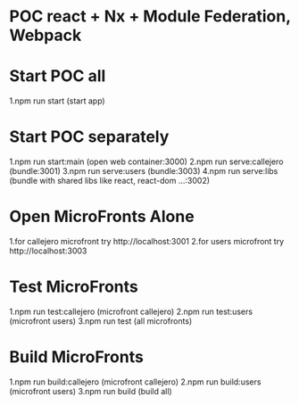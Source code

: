 # POC react + Nx + Module Federation, Webpack
# Start POC all

1.npm run start (start app)

# Start POC separately

1.npm run start:main (open web container:3000)
2.npm run serve:callejero (bundle:3001)
3.npm run serve:users (bundle:3003)
4.npm run serve:libs (bundle with shared libs like react, react-dom ...:3002)

# Open MicroFronts Alone

1.for callejero microfront try http://localhost:3001
2.for users microfront try http://localhost:3003

# Test MicroFronts

1.npm run test:callejero (microfront callejero)
2.npm run test:users (microfront users)
3.npm run test (all microfronts)

# Build MicroFronts

1.npm run build:callejero (microfront callejero)
2.npm run build:users (microfront users)
3.npm run build (build all)